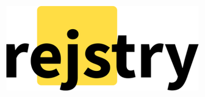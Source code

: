 <!--

registries
    https://registry.npmjs.com/
    https://registry.yarnpkg.com/
reference
    cloud run
        https://cloud.google.com/run/docs
        delete files to prevent OOM
    diff
        https://github.blog/2016-12-06-how-we-made-diff-pages-3x-faster/
        https://github.blog/2016-06-13-git-2-9-has-been-released
        https://prismjs.com/test.html#language=diff
        https://en.wikipedia.org/wiki/Diff#Unified_format
        https://git-scm.com/docs/diff-format
    prior
        https://github.com/juliangruber/npm-diff
        https://diff.intrinsic.com/
        https://twitter.com/mikeal/status/1090802510497861633
        https://news.ycombinator.com/item?id=18534964
    styling
        https://highlightjs.org/
        https://developer.mozilla.org/en-US/docs/Web/HTML/Element/details
features
    show package contents
    show version diffs (file names)
    show version diffs (file contents)
    api
        files.rejstry.com/<registry>/<package>/[<version>/[<path>...]]
            no version lists all package versions
            http://localhost:8080/registry.npmjs.com/react/16.8.0/


 -->

![](./static/logo.svg)
